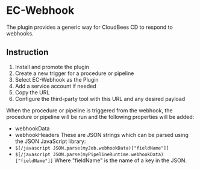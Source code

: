 # EC-Webhook

The plugin provides a generic way for CloudBees CD to respond to webhooks.

## Instruction
1. Install and promote the plugin
2. Create a new trigger for a procedure or pipeline
3. Select EC-Webhook as the Plugin
4. Add a service account if needed
5. Copy the URL
6. Configure the third-party tool with this URL and any desired payload

When the procedure or pipeline is triggered from the webhook, the procedure or pipeline will be run
and the following properties will be added:
* webhookData
* webhookHeaders
These are JSON strings which can be parsed using the JSON JavaScript library:
* `$[/javascript JSON.parse(myJob.webhookData)["fieldName"]]`
* `$[/javascript JSON.parse(myPipelineRuntime.webhookData)["fieldName"]]`
Where "fieldName" is the name of a key in the JSON.

